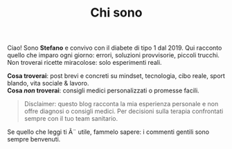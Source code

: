 ﻿---
title: Chi sono
description: PerchÃ© scrivo T1Diario e cosa troverai qui.
---

Ciao! Sono **Stefano** e convivo con il diabete di tipo 1 dal 2019. Qui racconto quello che imparo ogni giorno: errori, soluzioni provvisorie, piccoli trucchi. Non troverai ricette miracolose: solo esperimenti reali.

**Cosa troverai**: post brevi e concreti su mindset, tecnologia, cibo reale, sport blando, vita sociale & lavoro.  
**Cosa _non_ troverai**: consigli medici personalizzati o promesse facili.

> Disclaimer: questo blog racconta la mia esperienza personale e non offre diagnosi o consigli medici. Per decisioni sulla terapia confrontati sempre con il tuo team sanitario.

Se quello che leggi ti Ã¨ utile, fammelo sapere: i commenti gentili sono sempre benvenuti.
